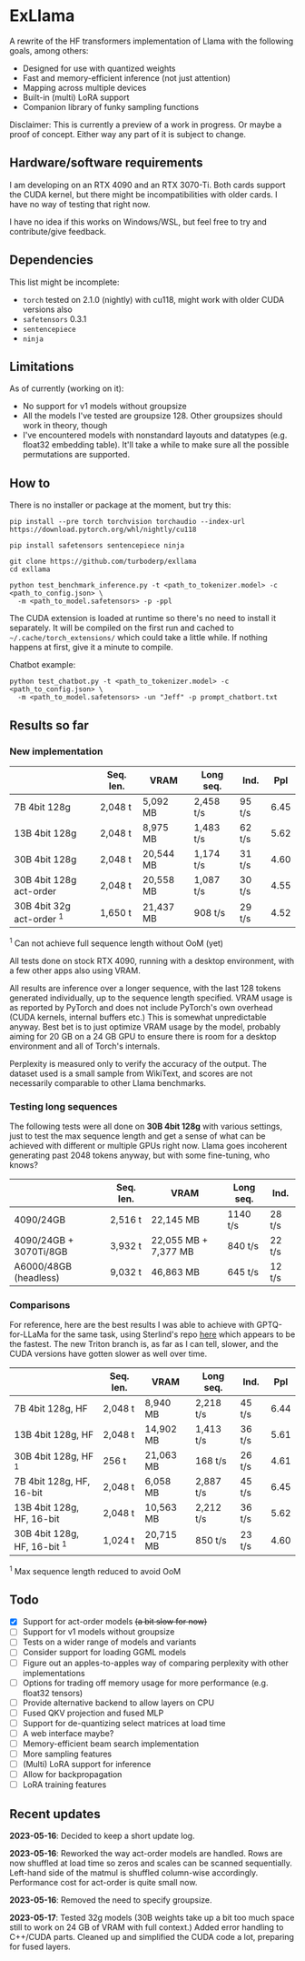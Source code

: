 # ExLlama

A rewrite of the HF transformers implementation of Llama with the following goals, among others:

* Designed for use with quantized weights
* Fast and memory-efficient inference (not just attention)
* Mapping across multiple devices
* Built-in (multi) LoRA support
* Companion library of funky sampling functions

Disclaimer: This is currently a preview of a work in progress. Or maybe a proof of concept. Either way any part of it
is subject to change.

## Hardware/software requirements

I am developing on an RTX 4090 and an RTX 3070-Ti. Both cards support the CUDA kernel, but there might be
incompatibilities with older cards. I have no way of testing that right now.

I have no idea if this works on Windows/WSL, but feel free to try and contribute/give feedback.

## Dependencies

This list might be incomplete:

* `torch` tested on 2.1.0 (nightly) with cu118, might work with older CUDA versions also
* `safetensors` 0.3.1
* `sentencepiece`
* `ninja`

## Limitations

As of currently (working on it):

- No support for v1 models without groupsize
- All the models I've tested are groupsize 128. Other groupsizes should work in theory, though
- I've encountered models with nonstandard layouts and datatypes (e.g. float32 embedding table). It'll take a while
to make sure all the possible permutations are supported.

## How to

There is no installer or package at the moment, but try this:

    pip install --pre torch torchvision torchaudio --index-url https://download.pytorch.org/whl/nightly/cu118
    
    pip install safetensors sentencepiece ninja

    git clone https://github.com/turboderp/exllama
    cd exllama

    python test_benchmark_inference.py -t <path_to_tokenizer.model> -c <path_to_config.json> \ 
      -m <path_to_model.safetensors> -p -ppl

The CUDA extension is loaded at runtime so there's no need to install it separately. It will be compiled on the first
run and cached to `~/.cache/torch_extensions/` which could take a little while. If nothing happens at first, give it
a minute to compile.

Chatbot example:

    python test_chatbot.py -t <path_to_tokenizer.model> -c <path_to_config.json> \
      -m <path_to_model.safetensors> -un "Jeff" -p prompt_chatbort.txt

## Results so far

### New implementation
|                                     | Seq. len. | VRAM      | Long seq. | Ind.   | Ppl  |
|-------------------------------------|-----------|-----------|-----------|--------|------|
| 7B 4bit 128g                        | 2,048 t   | 5,092 MB  | 2,458 t/s | 95 t/s | 6.45 |
| 13B 4bit 128g                       | 2,048 t   | 8,975 MB  | 1,483 t/s | 62 t/s | 5.62 |
| 30B 4bit 128g                       | 2,048 t   | 20,544 MB | 1,174 t/s | 31 t/s | 4.60 |
| 30B 4bit 128g act-order             | 2,048 t   | 20,558 MB | 1,087 t/s | 30 t/s | 4.55 |
| 30B 4bit 32g act-order <sup>1</sup> | 1,650 t   | 21,437 MB | 908 t/s   | 29 t/s | 4.52 |

<sup>1</sup> Can not achieve full sequence length without OoM (yet)

All tests done on stock RTX 4090, running with a desktop environment, with a few other apps also using VRAM.

All results are inference over a longer sequence, with the last 128 tokens generated individually, up to the sequence
length specified. VRAM usage is as reported by PyTorch and does not include PyTorch's own overhead (CUDA kernels,
internal buffers etc.) This is somewhat unpredictable anyway. Best bet is to just optimize VRAM usage by the model,
probably aiming for 20 GB on a 24 GB GPU to ensure there is room for a desktop environment and all of Torch's
internals.

Perplexity is measured only to verify the accuracy of the output. The dataset used is a small sample from WikiText, and
scores are not necessarily comparable to other Llama benchmarks.

### Testing long sequences
The following tests were all done on **30B 4bit 128g** with various settings, just to test the max sequence length and get a sense of what
can be achieved with different or multiple GPUs right now. Llama goes incoherent generating past 2048 tokens anyway,
but with some fine-tuning, who knows? 

|                        | Seq. len. | VRAM                 | Long seq. | Ind.   | 
|------------------------|-----------|----------------------|-----------|--------|
| 4090/24GB              | 2,516 t   | 22,145 MB            | 1140 t/s  | 28 t/s |
| 4090/24GB + 3070Ti/8GB | 3,932 t   | 22,055 MB + 7,377 MB | 840 t/s   | 22 t/s |
| A6000/48GB (headless)  | 9,032 t   | 46,863 MB            | 645 t/s   | 12 t/s |

### Comparisons

For reference, here are the best results I was able to achieve with GPTQ-for-LLaMa for the same task, using 
Sterlind's repo [here](https://github.com/sterlind/GPTQ-for-LLaMa/tree/eaa9955d8700dc8566f0c443054233e9c4503f66) which
appears to be the fastest. The new Triton branch is, as far as I can tell, slower, and the CUDA versions have gotten
slower as well over time.

|                                         | Seq. len. | VRAM          | Long seq.     | Ind.       | Ppl      |
|-----------------------------------------|-----------|---------------|---------------|------------|----------|
| 7B 4bit 128g, HF                        | 2,048 t   | 8,940 MB      | 2,218 t/s     | 45 t/s     | 6.44     |
| 13B 4bit 128g, HF                       | 2,048 t   | 14,902 MB     | 1,413 t/s     | 36 t/s     | 5.61     |
| 30B 4bit 128g, HF <sup>1</sup>          | 256 t     | 21,063 MB     | 168 t/s       | 26 t/s     | 4.61     |
| 7B 4bit 128g, HF, 16-bit                | 2,048 t   | 6,058 MB      | 2,887 t/s     | 45 t/s     | 6.45     |
| 13B 4bit 128g, HF, 16-bit               | 2,048 t   | 10,563 MB     | 2,212 t/s     | 36 t/s     | 5.62     |
| 30B 4bit 128g, HF, 16-bit <sup>1</sup>  | 1,024 t   | 20,715 MB     | 850 t/s       | 23 t/s     | 4.60     |

<sup>1</sup> Max sequence length reduced to avoid OoM

## Todo

- [x] Support for act-order models ~~(a bit slow for now)~~
- [ ] Support for v1 models without groupsize
- [ ] Tests on a wider range of models and variants
- [ ] Consider support for loading GGML models
- [ ] Figure out an apples-to-apples way of comparing perplexity with other implementations
- [ ] Options for trading off memory usage for more performance (e.g. float32 tensors)
- [ ] Provide alternative backend to allow layers on CPU
- [ ] Fused QKV projection and fused MLP
- [ ] Support for de-quantizing select matrices at load time
- [ ] A web interface maybe?
- [ ] Memory-efficient beam search implementation
- [ ] More sampling features
- [ ] (Multi) LoRA support for inference
- [ ] Allow for backpropagation
- [ ] LoRA training features

## Recent updates

**2023-05-16**: Decided to keep a short update log.

**2023-05-16**: Reworked the way act-order models are handled. Rows are now shuffled at load time so zeros and scales
can be scanned sequentially. Left-hand side of the matmul is shuffled column-wise accordingly. Performance cost for 
act-order is quite small now.

**2023-05-16**: Removed the need to specify groupsize.

**2023-05-17**: Tested 32g models (30B weights take up a bit too much space still to work on 24 GB of VRAM with full
context.) Added error handling to C++/CUDA parts. Cleaned up and simplified the CUDA code a lot, preparing for fused
layers.

